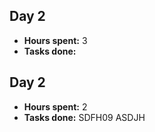 

## Day 2
- **Hours spent:** 3
- **Tasks done:** 

## Day 2
- **Hours spent:** 2
- **Tasks done:** SDFH09 ASDJH

